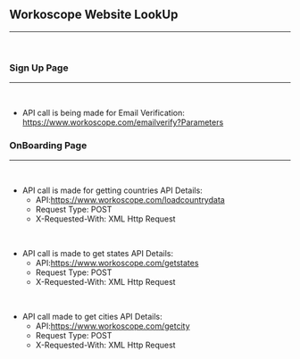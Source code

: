 ## Workoscope Website LookUp
***
<br/>

### Sign Up Page 
***
<br/>

 * API call is being made for Email Verification:  https://www.workoscope.com/emailverify?Parameters
  
### OnBoarding Page
***
<br/>

  * API call is made for getting countries
    API Details:
      * API:https://www.workoscope.com/loadcountrydata
      * Request Type: POST
      * X-Requested-With: XML Http Request
  <br/>
  
  * API call is made to get states
    API Details:
      * API:https://www.workoscope.com/getstates
      * Request Type: POST
      * X-Requested-With: XML Http Request 
  <br/>
  
  * API call made to get cities
    API Details:
      * API:https://www.workoscope.com/getcity
      * Request Type: POST
      * X-Requested-With: XML Http Request 
    
